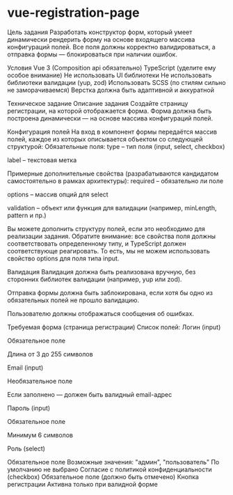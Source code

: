 # vue-registration-page

Цель задания
Разработать конструктор форм, который умеет динамически рендерить форму на основе входящего массива конфигураций полей. Все поля должны корректно валидироваться, а отправка формы — блокироваться при наличии ошибок.

Условия
Vue 3 (Composition api обязательно)
TypeScript (уделите ему особое внимание)
Не использовать UI библиотеки
Не использовать библиотеки валидации (yup, zod)
Использовать SCSS (по стилям сильно не заморачиваемся)
Верстка должна быть адаптивной и аккуратной

Техническое задание
Описание задания
Создайте страницу регистрации, на которой отображается форма. Форма должна быть построена динамически — на основе массива конфигураций полей.

Конфигурация полей
На вход в компонент формы передаётся массив полей, каждое из которых описывается объектом со следующей структурой:
Обязательные поля:
type – тип поля (input, select, checkbox)


label – текстовая метка


Примерные дополнительные свойства (разрабатываются кандидатом самостоятельно в рамках архитектуры):
required – обязательно ли поле


options – массив опций для select


validation – объект или функция для валидации (например, minLength, pattern и пр.)


Вы можете дополнить структуру полей, если это необходимо для реализации задания.
Обратите внимание: все свойства поля должны соответствовать определенному типу, и TypeScript должен соответствующе реагировать. То есть, мы не можем использовать свойство options для поля типа input.

Валидация
Валидация должна быть реализована вручную, без сторонних библиотек валидации (например, yup или zod).


Отправка формы должна быть заблокирована, если хотя бы одно из обязательных полей не прошло валидацию.


Пользователю должны отображаться сообщения об ошибках.

Требуемая форма (страница регистрации)
Список полей:
Логин (input)


Обязательное поле


Длина от 3 до 255 символов


Email (input)


Необязательное поле


Если заполнено — должен быть валидный email-адрес


Пароль (input)


Обязательное поле


Минимум 6 символов


Роль (select)


Обязательное поле
Возможные значения: "админ", "пользователь"
По умолчанию не выбрано
Согласие с политикой конфиденциальности (checkbox)
Обязательное поле (должно быть отмечено)
Кнопка регистрации
Активна только при валидной форме

